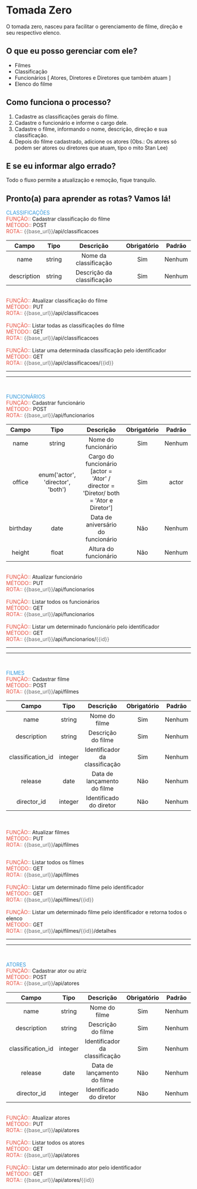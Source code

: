 # Tomada Zero
O tomada zero, nasceu para facilitar o gerenciamento de filme, direção e seu respectivo elenco.

## O que eu posso gerenciar com ele?

- Filmes
- Classificação
- Funcionários [ Atores, Diretores e Diretores que também atuam ]
- Elenco do filme

## Como funciona o processo?
1. Cadastre as classificações gerais do filme.
2. Cadastre o funcionário e informe o cargo dele.
3. Cadastre o filme, informando o nome, descrição, direção e sua classificação.
4. Depois do filme cadastrado, adicione os atores (Obs.: Os atores só podem ser atores ou diretores que atuam, tipo o mito Stan Lee) 

## E se eu informar algo errado?
Todo o fluxo permite a atualização e remoção, fique tranquilo.

## Pronto(a) para aprender as rotas? Vamos lá!

<span style="color:#3498db;">CLASSIFICAÇÕES</span><br>
<span style="color:#e74c3c;">FUNÇÃO:: </span>Cadastrar classificação do filme<br>
<span style="color:#e74c3c;">MÉTODO:: </span>POST<br>
<span style="color:#e74c3c;">ROTA:: </span><span style="color:#666;">{{base_url}}</span>/api/classificacoes<br>
<!-- <hr> -->
| Campo | Tipo| Descrição | Obrigatório | Padrão |
| :---: | :---: | :---: | :---: |:---: |
| name | string | Nome da classificação | Sim | Nenhum
| description | string | Descrição da classificação | Sim | Nenhum
<br>
<span style="color:#e74c3c;">FUNÇÃO:: </span>Atualizar classificação do filme<br>
<span style="color:#e74c3c;">MÉTODO:: </span>PUT<br>
<span style="color:#e74c3c;">ROTA:: </span><span style="color:#666;">{{base_url}}</span>/api/classificacoes
<br>
<br>
<span style="color:#e74c3c;">FUNÇÃO:: </span>Listar todas as classificações do filme<br>
<span style="color:#e74c3c;">MÉTODO:: </span>GET<br>
<span style="color:#e74c3c;">ROTA:: </span><span style="color:#666;">{{base_url}}</span>/api/classificacoes<br>
<br>
<span style="color:#e74c3c;">FUNÇÃO:: </span>Listar uma determinada classificação pelo identificador<br>
<span style="color:#e74c3c;">MÉTODO:: </span>GET<br>
<span style="color:#e74c3c;">ROTA:: </span><span style="color:#666;">{{base_url}}</span>/api/classificacoes/<span style="color:#666;">{{id}}</span><br>
<hr>
<hr>
<br>

<span style="color:#3498db;">FUNCIONÁRIOS</span><br>
<span style="color:#e74c3c;">FUNÇÃO:: </span>Cadastrar funcionário<br>
<span style="color:#e74c3c;">MÉTODO:: </span>POST<br>
<span style="color:#e74c3c;">ROTA:: </span><span style="color:#666;">{{base_url}}</span>/api/funcionarios<br>
<!-- <hr> -->
| Campo | Tipo| Descrição | Obrigatório |Padrão |
| :---: | :---: | :---: | :---: | :---: |
| name | string | Nome do funcionário | Sim | Nenhum
| office | enum('actor', 'director', 'both') | Cargo do funcionário [actor = 'Ator' / director = 'Diretor/ both = 'Ator e Diretor'] | Sim | actor
| birthday | date | Data de aniversário do funcionário | Não | Nenhum
| height | float | Altura do funcionário | Não | Nenhum
<br>
<span style="color:#e74c3c;">FUNÇÃO:: </span>Atualizar funcionário<br>
<span style="color:#e74c3c;">MÉTODO:: </span>PUT<br>
<span style="color:#e74c3c;">ROTA:: </span><span style="color:#666;">{{base_url}}</span>/api/funcionarios
<br>
<br>
<span style="color:#e74c3c;">FUNÇÃO:: </span>Listar todos os funcionários<br>
<span style="color:#e74c3c;">MÉTODO:: </span>GET<br>
<span style="color:#e74c3c;">ROTA:: </span><span style="color:#666;">{{base_url}}</span>/api/funcionarios<br>
<br>
<span style="color:#e74c3c;">FUNÇÃO:: </span>Listar um determinado funcionário pelo identificador<br>
<span style="color:#e74c3c;">MÉTODO:: </span>GET<br>
<span style="color:#e74c3c;">ROTA:: </span><span style="color:#666;">{{base_url}}</span>/api/funcionarios/<span style="color:#666;">{{id}}</span><br>
<hr>
<hr>
<br>

<span style="color:#3498db;">FILMES</span><br>
<span style="color:#e74c3c;">FUNÇÃO:: </span>Cadastrar filme<br>
<span style="color:#e74c3c;">MÉTODO:: </span>POST<br>
<span style="color:#e74c3c;">ROTA:: </span><span style="color:#666;">{{base_url}}</span>/api/filmes<br>
<!-- <hr> -->
| Campo | Tipo| Descrição | Obrigatório |Padrão |
| :---: | :---: | :---: | :---: | :---: |
| name | string | Nome do filme | Sim | Nenhum
| description | string| Descrição do filme | Sim | Nenhum
| classification_id | integer | Identificador da classificação | Sim | Nenhum
| release | date | Data de lançamento do filme | Não | Nenhum
| director_id | integer | Identificado do diretor | Não | Nenhum
<br><br>
<span style="color:#e74c3c;">FUNÇÃO:: </span>Atualizar filmes<br>
<span style="color:#e74c3c;">MÉTODO:: </span>PUT<br>
<span style="color:#e74c3c;">ROTA:: </span><span style="color:#666;">{{base_url}}</span>/api/filmes

<br>
<span style="color:#e74c3c;">FUNÇÃO:: </span>Listar todos os filmes<br>
<span style="color:#e74c3c;">MÉTODO:: </span>GET<br>
<span style="color:#e74c3c;">ROTA:: </span><span style="color:#666;">{{base_url}}</span>/api/filmes<br>

<br>
<span style="color:#e74c3c;">FUNÇÃO:: </span>Listar um determinado filme pelo identificador<br>
<span style="color:#e74c3c;">MÉTODO:: </span>GET<br>
<span style="color:#e74c3c;">ROTA:: </span><span style="color:#666;">{{base_url}}</span>/api/filmes/<span style="color:#666;">{{id}}</span><br>

<br>
<span style="color:#e74c3c;">FUNÇÃO:: </span>Listar um determinado filme pelo identificador e retorna todos o elenco<br>
<span style="color:#e74c3c;">MÉTODO:: </span>GET<br>
<span style="color:#e74c3c;">ROTA:: </span><span style="color:#666;">{{base_url}}</span>/api/filmes/<span style="color:#666;">{{id}}</span>/detalhes<br>
<hr>
<hr>
<br>

<span style="color:#3498db;">ATORES</span><br>
<span style="color:#e74c3c;">FUNÇÃO:: </span>Cadastrar ator ou atriz<br>
<span style="color:#e74c3c;">MÉTODO:: </span>POST<br>
<span style="color:#e74c3c;">ROTA:: </span><span style="color:#666;">{{base_url}}</span>/api/atores<br>
<!-- <hr> -->
| Campo | Tipo| Descrição | Obrigatório |Padrão |
| :---: | :---: | :---: | :---: | :---: |
| name | string | Nome do filme | Sim | Nenhum
| description | string| Descrição do filme | Sim | Nenhum
| classification_id | integer | Identificador da classificação | Sim | Nenhum
| release | date | Data de lançamento do filme | Não | Nenhum
| director_id | integer | Identificado do diretor | Não | Nenhum
<br>
<span style="color:#e74c3c;">FUNÇÃO:: </span>Atualizar atores
<br>
<span style="color:#e74c3c;">MÉTODO:: </span>PUT<br>
<span style="color:#e74c3c;">ROTA:: </span><span style="color:#666;">{{base_url}}</span>/api/atores

<br>
<br>
<span style="color:#e74c3c;">FUNÇÃO:: </span>Listar todos os atores<br>
<span style="color:#e74c3c;">MÉTODO:: </span>GET<br>
<span style="color:#e74c3c;">ROTA:: </span><span style="color:#666;">{{base_url}}</span>/api/atores<br>

<br>
<span style="color:#e74c3c;">FUNÇÃO:: </span>Listar um determinado ator pelo identificador<br>
<span style="color:#e74c3c;">MÉTODO:: </span>GET<br>
<span style="color:#e74c3c;">ROTA:: </span><span style="color:#666;">{{base_url}}</span>/api/atores/<span style="color:#666;">{{id}}</span><br>